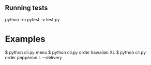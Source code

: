 ## Running tests

python -m pytest -v test.py

# Examples

$ python cli.py menu
$ python cli.py order hawaiian XL
$ python cli.py order pepperoni L --delivery
